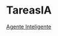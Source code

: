 # TareasIA

[Agente Inteligente](https://rawcdn.githack.com/jelp2020/TareasIA/main/AgenteInteligente/01_reflex_agent.html)

<script src="https://github.com/jelp2020/TareasIA/blob/main/AgenteInteligente/01_reflex_agent.html"></script>
